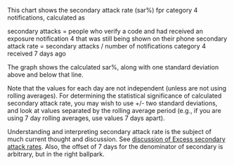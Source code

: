 This chart shows the secondary attack rate (sar%) fpr category 4 notifications, calculated as

secondary attacks = people who verify a code and had received an exposure notification 4 that was still being shown on their phone
secondary attack rate = secondary attacks / number of notifications category 4 received 7 days ago

The graph shows the calculated sar%, along with one standard deviation above and below that line. 

Note that the values for each day are not independent (unless are not using rolling averages). For determining the statistical significance of calculated secondary attack rate, you may wish to use +/- two standard deviations, and look at values separated by the rolling average period (e.g., if you are using 7 day rolling averages, use values 7 days apart).

Understanding and interpreting secondary attack rate is the subject of much current thought and discussion.  See [discussion of Excess secondary attack rates](https://docs.google.com/document/d/1V3lKaLCNBNwuUfEcwhyyVVQOwafHmC78iMICZPraOUk/edit?usp=sharing). Also, the offset of 7 days for the denominator of secondary is arbitrary, but in the right ballpark. 
